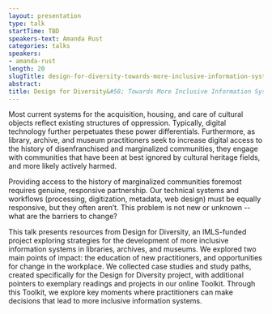 ```yaml
---
layout: presentation
type: talk
startTime: TBD
speakers-text: Amanda Rust
categories: talks
speakers:
- amanda-rust
length: 20
slugTitle: design-for-diversity-towards-more-inclusive-information-systems
abstract:
title: Design for Diversity&#58; Towards More Inclusive Information Systems
---
```

Most current systems for the acquisition, housing, and care of cultural objects reflect existing structures of oppression. Typically, digital technology further perpetuates these power differentials. Furthermore, as library, archive, and museum practitioners seek to increase digital access to the history of disenfranchised and marginalized communities, they engage with communities that have been at best ignored by cultural heritage fields, and more likely actively harmed.

Providing access to the history of marginalized communities foremost requires genuine, responsive partnership. Our technical systems and workflows (processing, digitization, metadata, web design) must be equally responsive, but they often aren’t. This problem is not new or unknown -- what are the barriers to change?

This talk presents resources from Design for Diversity, an IMLS-funded project exploring strategies for the development of more inclusive information systems in libraries, archives, and museums. We explored two main points of impact: the education of new practitioners, and opportunities for change in the workplace. We collected case studies and study paths, created specifically for the Design for Diversity project, with additional pointers to exemplary readings and projects in our online Toolkit. Through this Toolkit, we explore key moments where practitioners can make decisions that lead to more inclusive information systems.
